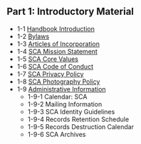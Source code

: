 ## Part 1: Introductory Material
- 1-1     [Handbook Introduction](/sca-handbook/01_introductory_material/01-01_handbook-introduction.html)
- 1-2     [Bylaws](/sca-handbook/01_introductory_material/01-02-bylaws.html)
- 1-3     [Articles of Incorporation](/sca-handbook/01_introductory_material/01-03-articles-of-incorporation.html)
- 1-4     [SCA Mission Statement](/sca-handbook/01_introductory_material/01-04-sca-mission-statement.html)
- 1-5     [SCA Core Values](/sca-handbook/01_introductory_material/01-05-sca-core-values.html)
- 1-6     [SCA Code of Conduct](/sca-handbook/01_introductory_material/01-06-sca-code-of-conduct.html)
- 1-7     [SCA Privacy Policy](/sca-handbook/01_introductory_material/01-07-sca-privacy-policy.html)
- 1-8     [SCA Photography Policy](/sca-handbook/01_introductory_material/01-08-sca-photography-policy.html)
- 1-9    [Administrative Information](/sca-handbook/01_introductory_material/01-09-administrative-information.html)
  - 1-9-1     Calendar: SCA
  - 1-9-2     Mailing Information
  - 1-9-3     SCA Identity Guidelines
  - 1-9-4     Records Retention Schedule
  - 1-9-5     Records Destruction Calendar
  - 1-9-6     SCA Archives
